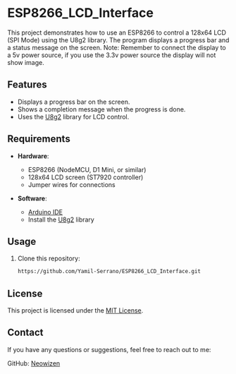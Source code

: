 # ESP8266_LCD_Interface

This project demonstrates how to use an ESP8266 to control a 128x64 LCD (SPI Mode) using the U8g2 library. The program displays a progress bar and a status message on the screen. Note: Remember to connect the display to a 5v power source, if you use the 3.3v power source the display will not show image.

## Features

- Displays a progress bar on the screen.
- Shows a completion message when the progress is done.
- Uses the [U8g2](https://github.com/olikraus/u8g2) library for LCD control.

## Requirements

- **Hardware**: 
  - ESP8266 (NodeMCU, D1 Mini, or similar)
  - 128x64 LCD screen (ST7920 controller)
  - Jumper wires for connections
  
- **Software**:
  - [Arduino IDE](https://www.arduino.cc/en/software)
  - Install the [U8g2](https://github.com/olikraus/u8g2) library

## Usage

1. Clone this repository:
   ```bash
   https://github.com/Yamil-Serrano/ESP8266_LCD_Interface.git

## License

This project is licensed under the [MIT License](LICENSE.md).

## Contact

If you have any questions or suggestions, feel free to reach out to me:

GitHub: [Neowizen](https://github.com/Yamil-Serrano)
